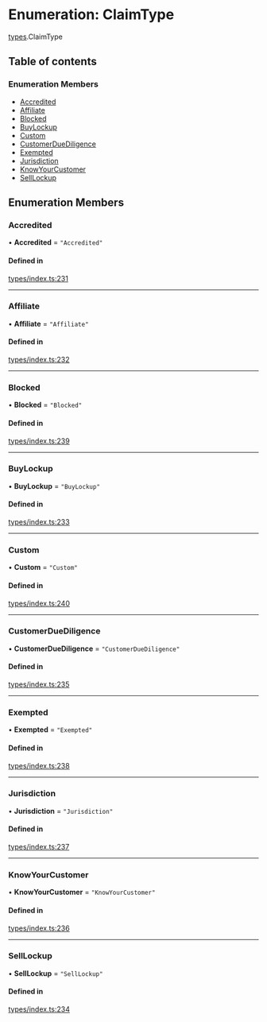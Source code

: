 # Enumeration: ClaimType

[types](../wiki/types).ClaimType

## Table of contents

### Enumeration Members

- [Accredited](../wiki/types.ClaimType#accredited)
- [Affiliate](../wiki/types.ClaimType#affiliate)
- [Blocked](../wiki/types.ClaimType#blocked)
- [BuyLockup](../wiki/types.ClaimType#buylockup)
- [Custom](../wiki/types.ClaimType#custom)
- [CustomerDueDiligence](../wiki/types.ClaimType#customerduediligence)
- [Exempted](../wiki/types.ClaimType#exempted)
- [Jurisdiction](../wiki/types.ClaimType#jurisdiction)
- [KnowYourCustomer](../wiki/types.ClaimType#knowyourcustomer)
- [SellLockup](../wiki/types.ClaimType#selllockup)

## Enumeration Members

### Accredited

• **Accredited** = ``"Accredited"``

#### Defined in

[types/index.ts:231](https://github.com/PolymeshAssociation/polymesh-sdk/blob/079537ad/src/types/index.ts#L231)

___

### Affiliate

• **Affiliate** = ``"Affiliate"``

#### Defined in

[types/index.ts:232](https://github.com/PolymeshAssociation/polymesh-sdk/blob/079537ad/src/types/index.ts#L232)

___

### Blocked

• **Blocked** = ``"Blocked"``

#### Defined in

[types/index.ts:239](https://github.com/PolymeshAssociation/polymesh-sdk/blob/079537ad/src/types/index.ts#L239)

___

### BuyLockup

• **BuyLockup** = ``"BuyLockup"``

#### Defined in

[types/index.ts:233](https://github.com/PolymeshAssociation/polymesh-sdk/blob/079537ad/src/types/index.ts#L233)

___

### Custom

• **Custom** = ``"Custom"``

#### Defined in

[types/index.ts:240](https://github.com/PolymeshAssociation/polymesh-sdk/blob/079537ad/src/types/index.ts#L240)

___

### CustomerDueDiligence

• **CustomerDueDiligence** = ``"CustomerDueDiligence"``

#### Defined in

[types/index.ts:235](https://github.com/PolymeshAssociation/polymesh-sdk/blob/079537ad/src/types/index.ts#L235)

___

### Exempted

• **Exempted** = ``"Exempted"``

#### Defined in

[types/index.ts:238](https://github.com/PolymeshAssociation/polymesh-sdk/blob/079537ad/src/types/index.ts#L238)

___

### Jurisdiction

• **Jurisdiction** = ``"Jurisdiction"``

#### Defined in

[types/index.ts:237](https://github.com/PolymeshAssociation/polymesh-sdk/blob/079537ad/src/types/index.ts#L237)

___

### KnowYourCustomer

• **KnowYourCustomer** = ``"KnowYourCustomer"``

#### Defined in

[types/index.ts:236](https://github.com/PolymeshAssociation/polymesh-sdk/blob/079537ad/src/types/index.ts#L236)

___

### SellLockup

• **SellLockup** = ``"SellLockup"``

#### Defined in

[types/index.ts:234](https://github.com/PolymeshAssociation/polymesh-sdk/blob/079537ad/src/types/index.ts#L234)
